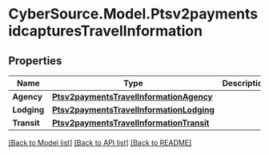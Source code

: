 # CyberSource.Model.Ptsv2paymentsidcapturesTravelInformation
## Properties

Name | Type | Description | Notes
------------ | ------------- | ------------- | -------------
**Agency** | [**Ptsv2paymentsTravelInformationAgency**](Ptsv2paymentsTravelInformationAgency.md) |  | [optional] 
**Lodging** | [**Ptsv2paymentsTravelInformationLodging**](Ptsv2paymentsTravelInformationLodging.md) |  | [optional] 
**Transit** | [**Ptsv2paymentsTravelInformationTransit**](Ptsv2paymentsTravelInformationTransit.md) |  | [optional] 

[[Back to Model list]](../README.md#documentation-for-models) [[Back to API list]](../README.md#documentation-for-api-endpoints) [[Back to README]](../README.md)

